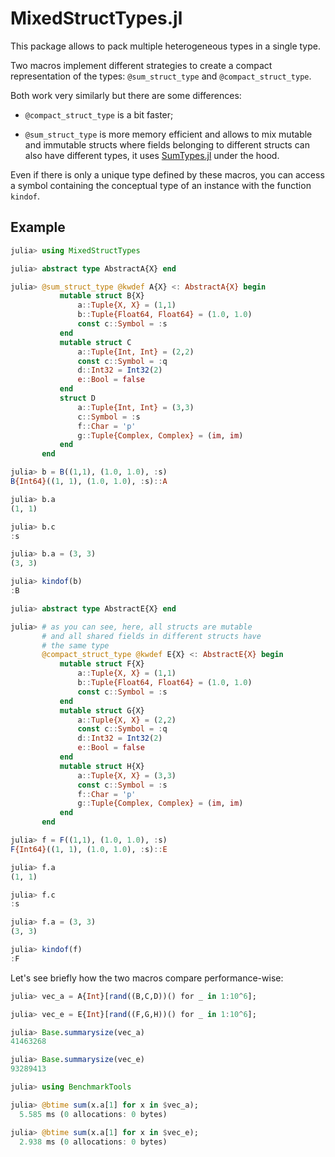 # MixedStructTypes.jl

This package allows to pack multiple heterogeneous types in a single type. 

Two macros implement different strategies to create a compact representation of the types: `@sum_struct_type`
and `@compact_struct_type`.

Both work very similarly but there are some differences:

- `@compact_struct_type` is a bit faster;

- `@sum_struct_type` is more memory efficient and allows to mix mutable and immutable structs where fields belonging to different structs can also have different types, it uses [SumTypes.jl](https://github.com/MasonProtter/SumTypes.jl) under the hood. 

Even if there is only a unique type defined by these macros, you can access a symbol containing the 
conceptual type of an instance with the function `kindof`.

## Example

```julia
julia> using MixedStructTypes

julia> abstract type AbstractA{X} end

julia> @sum_struct_type @kwdef A{X} <: AbstractA{X} begin
           mutable struct B{X}
               a::Tuple{X, X} = (1,1)
               b::Tuple{Float64, Float64} = (1.0, 1.0)
               const c::Symbol = :s
           end
           mutable struct C
               a::Tuple{Int, Int} = (2,2)
               const c::Symbol = :q
               d::Int32 = Int32(2)
               e::Bool = false
           end
           struct D
               a::Tuple{Int, Int} = (3,3)
               c::Symbol = :s
               f::Char = 'p'
               g::Tuple{Complex, Complex} = (im, im)
           end
       end

julia> b = B((1,1), (1.0, 1.0), :s)
B{Int64}((1, 1), (1.0, 1.0), :s)::A

julia> b.a
(1, 1)

julia> b.c
:s

julia> b.a = (3, 3)
(3, 3)

julia> kindof(b)
:B

julia> abstract type AbstractE{X} end 

julia> # as you can see, here, all structs are mutable
       # and all shared fields in different structs have
       # the same type
       @compact_struct_type @kwdef E{X} <: AbstractE{X} begin
           mutable struct F{X}
               a::Tuple{X, X} = (1,1)
               b::Tuple{Float64, Float64} = (1.0, 1.0)
               const c::Symbol = :s
           end
           mutable struct G{X}
               a::Tuple{X, X} = (2,2)
               const c::Symbol = :q
               d::Int32 = Int32(2)
               e::Bool = false
           end
           mutable struct H{X}
               a::Tuple{X, X} = (3,3)
               const c::Symbol = :s
               f::Char = 'p'
               g::Tuple{Complex, Complex} = (im, im)
           end
       end

julia> f = F((1,1), (1.0, 1.0), :s)
F{Int64}((1, 1), (1.0, 1.0), :s)::E

julia> f.a
(1, 1)

julia> f.c
:s

julia> f.a = (3, 3)
(3, 3)

julia> kindof(f)
:F
```

Let's see briefly how the two macros compare performance-wise:

```julia
julia> vec_a = A{Int}[rand((B,C,D))() for _ in 1:10^6];

julia> vec_e = E{Int}[rand((F,G,H))() for _ in 1:10^6];

julia> Base.summarysize(vec_a)
41463268

julia> Base.summarysize(vec_e)
93289413

julia> using BenchmarkTools

julia> @btime sum(x.a[1] for x in $vec_a);
  5.585 ms (0 allocations: 0 bytes)

julia> @btime sum(x.a[1] for x in $vec_e);
  2.938 ms (0 allocations: 0 bytes)
```

